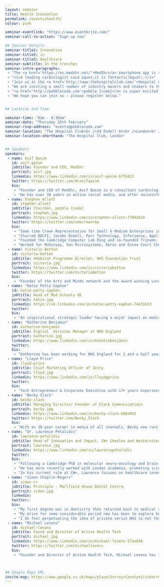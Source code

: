 ```yaml
---
layout: seminar
title: Health Innovation
permalink: /events/health/
colour: pink

seminar-eventlink: "https://www.eventbrite.com/"
seminar-call-to-action: "Sign up now"

## Seminar Details
seminar-title1: Innovation
seminar-title2: in
seminar-title3: Healthcare
seminar-subtitle: In the trenches
seminar-intro-paragraphs:
 - "The <a href='https://en.medshr.net/'>MedShr</a> smartphone app is revolutionising diagnostics in cardiology, by securely and easily sharing cases amongst leading practitioners. Developed by leading cardiologist <a href='#asif-qasim'>Dr Asif Qasim</a> (Trinity College Cambridge), and with rapid viral adoption, it truly is innovation in action!"
 - "<i>A leading cardiologist said &quot;it is fantastic!&quot;.</i>"
 - "Join us at the <a href='http://www.thehospitalclub.com/'>Hospital Club</a> in London and hear how Dr Qasim did it and share your opinions on the impact of the digital revolution on health."
 - "We are inviting a small number of industry movers and shakers to this informal roundtable breakfast in a move to facilitate connections and debate, and uncover the secret sauce for making innovation happen in Health. "
 - "<a href='http://pebblecode.com'>pebble {code}</a> is super excited about healthcare innovation and transformation and believes that a big part of the answer lies in innovative and open digital solutions, and that full scale digital transformation is imminent - in our view, the UK is at the forefront. <a href='http://pebblecode.com'>pebble {code}</a> has been working to bridge the tech and health industries for a number of years - delivering digital solutions ranging from competitive intelligence to patient journeys - we are passionate about being part of the conversation."
 - "We hope you can join us - please register below."


## Location and Time

seminar-time: "8am - 9:30am"
seminar-date: "Thursday 25th February"
seminar-rsvp-address: "events@pebblecode.com"
seminar-location: "The Hospital Club<br />24 Endell St<br />London<br />WC2H 9HQ"
seminar-location-shorthand: "The Hospital Club, London"


## Speakers
speakers:
 - name: Asif Qasim
   id: asif-qasim
   jobtitle: Founder and CEO, MedShr
   portrait: asif.jpg
   linkedin: https://www.linkedin.com/in/asif-qasim-b77b822
   twitter: https://twitter.com/drasifqasim
   bio:
    - "Founder and CEO of MedShr, Asif Qasim is a consultant cardiologist and NHS Clinical Director based in London, England."
    - "He has over 10 years in online social media, and after successfully launching a case discussion network for cardiologists, he is now leading the MedShr team to build this global, multi-specialty network for doctors."
 - name: Stephen Allott
   id: stephen-allott
   jobtitle: Chairman, pebble {code}
   portrait: stephen.jpg
   linkedin: https://www.linkedin.com/in/stephen-allott-77992b24
   twitter: https://twitter.com/smecrownrep
   bio:
    - "Some time Crown Representative for Small & Medium Enterprises in the Cabinet Office and UK delegate for the D5."
    - "Chaired BACFI, Jacobs Rimell, Parc Technology, Inforsense, Applied Generics, COE Group Plc, The Red Gate Council of Advisers, Tideway Systems and Trinamo. NXD on Bright Computing, Trampoline and Zeus."
    - "Founded the Cambridge Computer Lab Ring and co-founded Trinamo. President, CFO and main board director of Micromuse Inc. (NASDAQ: MUSE)."
    - "Worked for McKinsey, Sun Microsystems, Xerox and Essex Court Chambers. Graduate of Trinity College Cambridge, Barrister (Gray’s Inn), Member of the Bar Council of England and Wales, City Fellow of Hughes Hall Cambridge University."
 - name: Victoria Betton
   id: victoria-betton
   jobtitle: mHabitat Programme Director, NHS Foundation Trust
   portrait: victoria.jpg
   linkedin: https://www.linkedin.com/in/victoriabetton
   twitter: https://twitter.com/VictoriaBetton
   bio:
    - "Founder of the Arts and Minds network and the award winning Love Arts Leeds – the first of its kind in England, exploring the relationship between arts, mental health and wellbeing. Her writing includes various published journal articles, an e-book Social Media in Mental Health Practice, alongside her blog."
 - name: "Katie Petty-Saphon"
   id: katie-petty-saphon
   jobtitle: Head of Med Schools UK
   portrait: katie.jpg
   linkedin: https://uk.linkedin.com/in/katie-petty-saphon-74a31b23
   twitter:
   bio:
    - "An inspirational strategic leader having a major impact on medical education in the UK, Katie has led Med Schools UK for over 12 years."
 - name: "Katherine Benjamin"
   id: katherine-benjamin
   jobtitle: Digital  Services Manager at NHS England
   portrait: katherine.jpg
   linkedin: https://www.linkedin.com/in/mskatiebenjamin
   twitter:
   bio:
    - "Katherine has been working for NHS England for 2 and a half years. She is involved in work related to the use of digital tools to empower patients to exercise greater control in their health and care journeys."
 - name: "Lloyd Price"
   id: lloyd-price
   jobtitle: Chief Marketing Officer of Zesty
   portrait: lloyd.jpg
   linkedin: https://www.linkedin.com/in/lloydgprice
   twitter:
   bio:
    - "Tech Entrepreneur & Corporate Executive with 17+ years experience; Lloyd co-founded Zesty in 2012, quickly turning it into one of the leading Digital Health brands in Europe."
 - name: "Becky Slack"
   id: becky-slack
   jobtitle: Managing Director/ Founder of Slack Communications
   portrait: becky.jpg
   linkedin: https://www.linkedin.com/in/becky-slack-b88a952
   twitter: https://twitter.com/Becky_Slack
   bio:
    - "With an 18-year career in media of all channels, Becky now runs slack communications alongside writing for The Guardian, The Independent, and New Statesman."
 - name: "Dr. Lawrence Petalidis"
   id: lawrence-petalidis
   jobtitle: Head of Innovation and Impact, CW+ Cheslea and Westminster NHS Foundation Trust Health Charity
   portrait: lawrence.jpg
   linkedin: https://www.linkedin.com/in/lawrencepetalidis
   twitter:
   bio:
    - "Following a Cambridge PhD in molecular neuro-oncology and brain tumour biomarker identification, Lawrence spent 8 years in Business Development, international technical project management and process digitalisation."
    - "He has more recently worked with London academia, promoting science and technology enterprise, knowledge transfer, new product development, innovation and consulting services."
    - "In his current role at CW+, Lawrence focuses on healthcare innovation, with an aim at improving Chelsea and Westminster Hospital care provision and patient experience."
 - name: "Simon Chaplin-Rogers"
   id: simon-cr
   jobtitle: Principle - Marlfield House Dental Centre.
   portrait: simon.jpg
   linkedin:
   twitter:
   bio:
    - "My first degree was in dentistry then returned back to medical school to qualify in medicine - I am currently the senior partner of a large general medical practice in Winchester and one of the directors of an NHS/Private general dental pratice group."
    - "My drive for some considerable period now has been to explore how to breakdown many of the barriers patients have to get through to access medicine both in the NHS and private sector, we need to provide real choice, thereby adding capacity in the 'system'."
    - "I do feel perpetuating the idea of private versus NHS is not the way forward - we are developing a 'patient driven health service' - so provide excellent information and choice - it could be just what the doctor ordered!"
 - name: "Michael Levens"
   id: michael-levans
   jobtitle: Found and Director of Active Health Tech
   portrait: michael.jpg
   linkedin: https://www.linkedin.com/in/michael-levens-57aa04b
   twitter: https://twitter.com/michaellevens
   bio:
    - "Founder and Director of Active Health Tech, Michael Levens has 15+ years experience in creating and running large-scale global technology businesses."



## Google Maps URL
invite-map: https://www.google.co.uk/maps/place/Surrey+County+Cricket+Club/@51.483612,-0.11492,15z/data=!4m2!3m1!1s0x0:0xf09a6ef184954e68?sa=X&ved=0CJABEPwSMA1qFQoTCKatle_TlMYCFckj2wodDEYAbw
---
```



